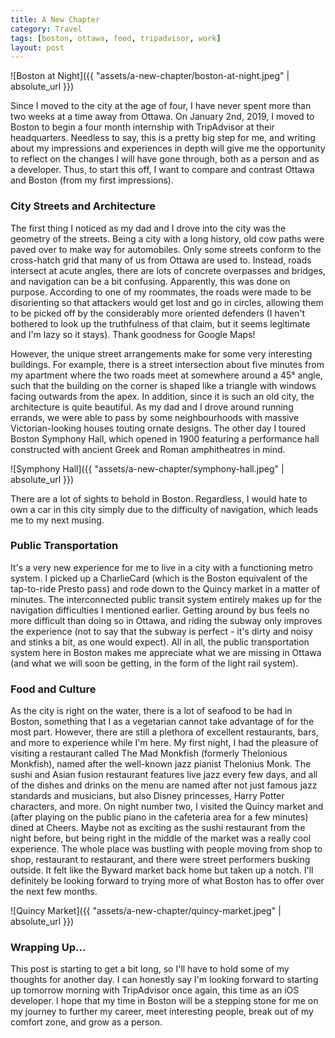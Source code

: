 ```yaml
---
title: A New Chapter
category: Travel
tags: [boston, ottawa, food, tripadvisor, work]
layout: post
---
```


![Boston at Night]({{ "assets/a-new-chapter/boston-at-night.jpeg" | absolute_url }})

Since I moved to the city at the age of four, I have never spent more than two weeks at a time away from Ottawa. On January 2nd, 2019, I moved to Boston to begin a four month internship with TripAdvisor at their headquarters. Needless to say, this is a pretty big step for me, and writing about my impressions and experiences in depth will give me the opportunity to reflect on the changes I will have gone through, both as a person and as a developer.<!--more--> Thus, to start this off, I want to compare and contrast Ottawa and Boston (from my first impressions).

### City Streets and Architecture
The first thing I noticed as my dad and I drove into the city was the geometry of the streets. Being a city with a long history, old cow paths were paved over to make way for automobiles. Only some streets conform to the cross-hatch grid that many of us from Ottawa are used to. Instead, roads intersect at acute angles, there are lots of concrete overpasses and bridges, and navigation can be a bit confusing. Apparently, this was done on purpose. According to one of my roommates, the roads were made to be disorienting so that attackers would get lost and go in circles, allowing them to be picked off by the considerably more oriented defenders (I haven't bothered to look up the truthfulness of that claim, but it seems legitimate and I'm lazy so it stays). Thank goodness for Google Maps!

However, the unique street arrangements make for some very interesting buildings. For example, there is a street intersection about five minutes from my apartment where the two roads meet at somewhere around a 45° angle, such that the building on the corner is shaped like a triangle with windows facing outwards from the apex. In addition, since it is such an old city, the architecture is quite beautiful. As my dad and I drove around running errands, we were able to pass by some neighbourhoods with massive Victorian-looking houses touting ornate designs. The other day I toured Boston Symphony Hall, which opened in 1900 featuring a performance hall constructed with ancient Greek and Roman amphitheatres in mind.

![Symphony Hall]({{ "assets/a-new-chapter/symphony-hall.jpeg" | absolute_url }})

There are a lot of sights to behold in Boston. Regardless, I would hate to own a car in this city simply due to the difficulty of navigation, which leads me to my next musing.

### Public Transportation
It's a very new experience for me to live in a city with a functioning metro system. I picked up a CharlieCard (which is the Boston equivalent of the tap-to-ride Presto pass) and rode down to the Quincy market in a matter of minutes. The interconnected public transit system entirely makes up for the navigation difficulties I mentioned earlier. Getting around by bus feels no more difficult than doing so in Ottawa, and riding the subway only improves the experience (not to say that the subway is perfect - it's dirty and noisy and stinks a bit, as one would expect). All in all, the public transportation system here in Boston makes me appreciate what we are missing in Ottawa (and what we will soon be getting, in the form of the light rail system).

### Food and Culture
As the city is right on the water, there is a lot of seafood to be had in Boston, something that I as a vegetarian cannot take advantage of for the most part. However, there are still a plethora of excellent restaurants, bars, and more to experience while I'm here. My first night, I had the pleasure of visiting a restaurant called The Mad Monkfish (formerly Thelonious Monkfish), named after the well-known jazz pianist Thelonius Monk. The sushi and Asian fusion restaurant features live jazz every few days, and all of the dishes and drinks on the menu are named after not just famous jazz standards and musicians, but also Disney princesses, Harry Potter characters, and more. On night number two, I visited the Quincy market and (after playing on the public piano in the cafeteria area for a few minutes) dined at Cheers. Maybe not as exciting as the sushi restaurant from the night before, but being right in the middle of the market was a really cool experience. The whole place was bustling with people moving from shop to shop, restaurant to restaurant, and there were street performers busking outside. It felt like the Byward market back home but taken up a notch. I'll definitely be looking forward to trying more of what Boston has to offer over the next few months.

![Quincy Market]({{ "assets/a-new-chapter/quincy-market.jpeg" | absolute_url }})

### Wrapping Up...
This post is starting to get a bit long, so I'll have to hold some of my thoughts for another day. I can honestly say I'm looking forward to starting up tomorrow morning with TripAdvisor once again, this time as an iOS developer. I hope that my time in Boston will be a stepping stone for me on my journey to further my career, meet interesting people, break out of my comfort zone, and grow as a person.
